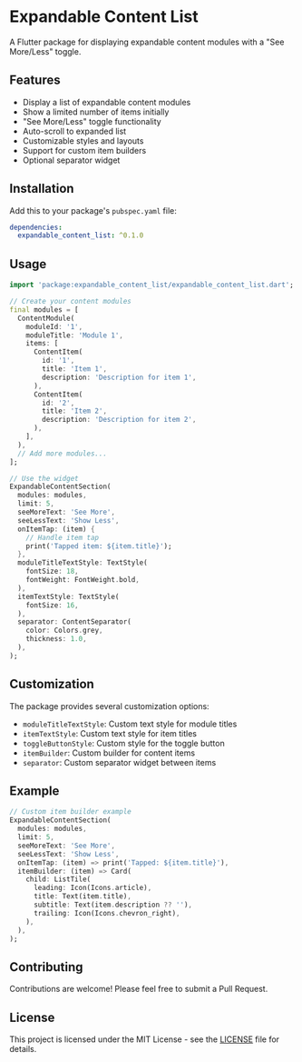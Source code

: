 <!--
This README describes the package. If you publish this package to pub.dev,
this README's contents appear on the landing page for your package.

For information about how to write a good package README, see the guide for
[writing package pages](https://dart.dev/tools/pub/writing-package-pages).

For general information about developing packages, see the Dart guide for
[creating packages](https://dart.dev/guides/libraries/create-packages)
and the Flutter guide for
[developing packages and plugins](https://flutter.dev/to/develop-packages).
-->

# Expandable Content List

A Flutter package for displaying expandable content modules with a "See More/Less" toggle.

## Features

- Display a list of expandable content modules
- Show a limited number of items initially
- "See More/Less" toggle functionality
- Auto-scroll to expanded list
- Customizable styles and layouts
- Support for custom item builders
- Optional separator widget

## Installation

Add this to your package's `pubspec.yaml` file:

```yaml
dependencies:
  expandable_content_list: ^0.1.0
```

## Usage

```dart
import 'package:expandable_content_list/expandable_content_list.dart';

// Create your content modules
final modules = [
  ContentModule(
    moduleId: '1',
    moduleTitle: 'Module 1',
    items: [
      ContentItem(
        id: '1',
        title: 'Item 1',
        description: 'Description for item 1',
      ),
      ContentItem(
        id: '2',
        title: 'Item 2',
        description: 'Description for item 2',
      ),
    ],
  ),
  // Add more modules...
];

// Use the widget
ExpandableContentSection(
  modules: modules,
  limit: 5,
  seeMoreText: 'See More',
  seeLessText: 'Show Less',
  onItemTap: (item) {
    // Handle item tap
    print('Tapped item: ${item.title}');
  },
  moduleTitleTextStyle: TextStyle(
    fontSize: 18,
    fontWeight: FontWeight.bold,
  ),
  itemTextStyle: TextStyle(
    fontSize: 16,
  ),
  separator: ContentSeparator(
    color: Colors.grey,
    thickness: 1.0,
  ),
);
```

## Customization

The package provides several customization options:

- `moduleTitleTextStyle`: Custom text style for module titles
- `itemTextStyle`: Custom text style for item titles
- `toggleButtonStyle`: Custom style for the toggle button
- `itemBuilder`: Custom builder for content items
- `separator`: Custom separator widget between items

## Example

```dart
// Custom item builder example
ExpandableContentSection(
  modules: modules,
  limit: 5,
  seeMoreText: 'See More',
  seeLessText: 'Show Less',
  onItemTap: (item) => print('Tapped: ${item.title}'),
  itemBuilder: (item) => Card(
    child: ListTile(
      leading: Icon(Icons.article),
      title: Text(item.title),
      subtitle: Text(item.description ?? ''),
      trailing: Icon(Icons.chevron_right),
    ),
  ),
);
```

## Contributing

Contributions are welcome! Please feel free to submit a Pull Request.

## License

This project is licensed under the MIT License - see the [LICENSE](LICENSE) file for details.
